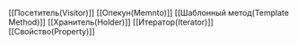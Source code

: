 [[Посетитель(Visitor)]]
[[Опекун(Memnto)]]
[[Шаблонный метод(Template Method)]]
[[Хранитель(Holder)]]
[[Итератор(Iterator)]]
[[Свойство(Property)]]


